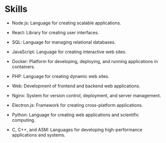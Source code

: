 # Skills

* Node.js: Language for creating scalable applications.

* React: Library for creating user interfaces.

* SQL: Language for managing relational databases.

* JavaScript: Language for creating interactive web sites.

* Docker: Platform for developing, deploying, and running applications in containers.

* PHP: Language for creating dynamic web sites.

* Web: Development of frontend and backend web applications.

* Nginx: System for version control, deployment, and server management.

* Electron.js: Framework for creating cross-platform applications.

* Python: Language for creating web applications and scientific computing.

* C, C++, and ASM: Languages for developing high-performance applications and systems.

<!---
nickdevcomp/nickdevcomp is a ✨ special ✨ repository because its `README.md` (this file) appears on your GitHub profile.
You can click the Preview link to take a look at your changes.
--->
